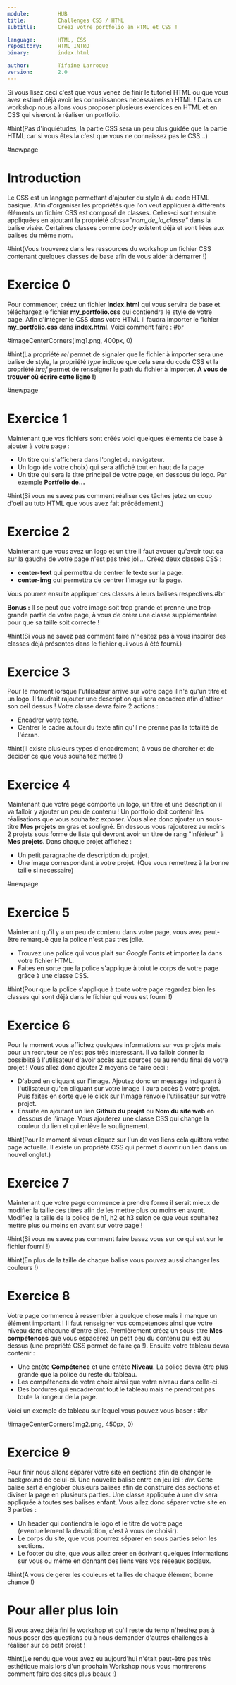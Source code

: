 ```yaml
---
module:			HUB
title:			Challenges CSS / HTML
subtitle:		Créez votre portfolio en HTML et CSS !

language:		HTML, CSS
repository: 	HTML_INTRO
binary:         index.html

author:			Tifaine Larroque
version:		2.0
---
```


Si vous lisez ceci c'est que vous venez de finir le tutoriel HTML ou que vous avez estimé déjà avoir les connaissances nécéssaires en HTML !
Dans ce workshop nous allons vous proposer plusieurs exercices en HTML et en CSS qui viseront à réaliser un portfolio.

#hint(Pas d'inquiétudes, la partie CSS sera un peu plus guidée que la partie HTML car si vous êtes la c'est que vous ne connaissez pas le CSS...)

#newpage

# Introduction

Le CSS est un langage permettant d'ajouter du style à du code HTML basique. Afin d'organiser les propriétés que l'on veut appliquer à différents éléments un fichier CSS est composé de classes. Celles-ci sont ensuite appliquées en ajoutant la propriété *class="nom_de_la_classe"* dans la balise visée.
Certaines classes comme *body* existent déjà et sont liées aux balises du même nom.

#hint(Vous trouverez dans les ressources du workshop un fichier CSS contenant quelques classes de base afin de vous aider à démarrer !)

# Exercice 0

Pour commencer, créez un fichier **index.html** qui vous servira de base et téléchargez le fichier **my_portfolio.css** qui contiendra le style de votre page.
Afin d'intégrer le CSS dans votre HTML il faudra importer le fichier **my_portfolio.css** dans **index.html**. Voici comment faire : #br

#imageCenterCorners(img1.png, 400px, 0)

#hint(La propriété *rel* permet de signaler que le fichier à importer sera une balise de style, la propriété *type* indique que cela sera du code CSS et la propriété *href* permet de renseigner le path du fichier à importer. **A vous de trouver où écrire cette ligne !**)

#newpage 

# Exercice 1

Maintenant que vos fichiers sont créés voici quelques éléments de base à ajouter à votre page :

* Un titre qui s'affichera dans l'onglet du navigateur.
* Un logo (de votre choix) qui sera affiché tout en haut de la page
* Un titre qui sera la titre principal de votre page, en dessous du logo. Par exemple **Portfolio de...**

#hint(Si vous ne savez pas comment réaliser ces tâches jetez un coup d'oeil au tuto HTML que vous avez fait précédement.)

# Exercice 2

Maintenant que vous avez un logo et un titre il faut avouer qu'avoir tout ça sur la gauche de votre page n'est pas très joli... Créez deux classes CSS :

* **center-text** qui permettra de centrer le texte sur la page.
* **center-img** qui permettra de centrer l'image sur la page.

Vous pourrez ensuite appliquer ces classes à leurs balises respectives.#br

**Bonus :** Il se peut que votre image soit trop grande et prenne une trop grande partie de votre page, à vous de créer une classe supplémentaire pour que sa taille soit correcte !

#hint(Si vous ne savez pas comment faire n'hésitez pas à vous inspirer des classes déjà présentes dans le fichier qui vous à été fourni.)

# Exercice 3

Pour le moment lorsque l'utilisateur arrive sur votre page il n'a qu'un titre et un logo. Il faudrait rajouter une description qui sera encadrée afin d'attirer son oeil dessus !
Votre classe devra faire 2 actions : 

* Encadrer votre texte.
* Centrer le cadre autour du texte afin qu'il ne prenne pas la totalité de l'écran.

#hint(Il existe plusieurs types d'encadrement, à vous de chercher et de décider ce que vous souhaitez mettre !)

# Exercice 4

Maintenant que votre page comporte un logo, un titre et une description il va falloir y ajouter un peu de contenu ! Un portfolio doit contenir les réalisations que vous souhaitez exposer. Vous allez donc ajouter un sous-titre **Mes projets** en gras et souligné.
En dessous vous rajouterez au moins 2 projets sous forme de liste qui devront avoir un titre de rang "inférieur" à **Mes projets**.
Dans chaque projet affichez :

* Un petit paragraphe de description du projet. 
* Une image correspondant à votre projet. (Que vous remettrez à la bonne taille si necessaire)

#newpage

# Exercice 5

Maintenant qu'il y a un peu de contenu dans votre page, vous avez peut-être remarqué que la police n'est pas très jolie.

* Trouvez une police qui vous plait sur *Google Fonts* et importez la dans votre fichier HTML.
* Faites en sorte que la police s'applique à toiut le corps de votre page grâce à une classe CSS.

#hint(Pour que la police s'applique à toute votre page regardez bien les classes qui sont déjà dans le fichier qui vous est fourni !)

# Exercice 6

Pour le moment vous affichez quelques informations sur vos projets mais pour un recruteur ce n'est pas très interessant. Il va falloir donner la possiblité à l'utilisateur d'avoir accès aux sources ou au rendu final de votre projet !
Vous allez donc ajouter 2 moyens de faire ceci :

* D'abord en cliquant sur l'image. Ajoutez donc un message indiquant à l'utilisateur qu'en cliquant sur votre image il aura accès à votre projet. Puis faites en sorte que le click sur l'image renvoie l'utilisateur sur votre projet.
* Ensuite en ajoutant un lien **Github du projet** ou **Nom du site web** en dessous de l'image. Vous ajouterez une classe CSS qui change la couleur du lien et qui enlève le soulignement.

#hint(Pour le moment si vous cliquez sur l'un de vos liens cela quittera votre page actuelle. Il existe un propriété CSS qui permet d'ouvrir un lien dans un nouvel onglet.)

# Exercice 7

Maintenant que votre page commence à prendre forme il serait mieux de modifier la taille des titres afin de les mettre plus ou moins en avant.
Modifiez la taille de la police de h1, h2 et h3 selon ce que vous souhaitez mettre plus ou moins en avant sur votre page !

#hint(Si vous ne savez pas comment faire basez vous sur ce qui est sur le fichier fourni !)

#hint(En plus de la taille de chaque balise vous pouvez aussi changer les couleurs !)

# Exercice 8

Votre page commence à ressembler à quelque chose mais il manque un élément important ! Il faut renseigner vos compétences ainsi que votre niveau dans chacune d'entre elles.
Premièrement créez un sous-titre **Mes compétences** que vous espacerez un petit peu du contenu qui est au dessus (une propriété CSS permet de faire ça !).
Ensuite votre tableau devra contenir :

* Une entête **Compétence** et une entête **Niveau**. La police devra être plus grande que la police du reste du tableau.
* Les compétences de votre choix ainsi que votre niveau dans celle-ci.
* Des bordures qui encadreront tout le tableau mais ne prendront pas toute la longeur de la page.

Voici un exemple de tableau sur lequel vous pouvez vous baser : #br

#imageCenterCorners(img2.png, 450px, 0)

# Exercice 9 

Pour finir nous allons séparer votre site en sections afin de changer le background de celui-ci.
Une nouvelle balise entre en jeu ici : *div*. Cette balise sert à englober plusieurs balises afin de construire des sections et diviser la page en plusieurs parties. Une classe appliquée à une div sera appliquée à toutes ses balises enfant.
Vous allez donc séparer votre site en 3 parties :

* Un header qui contiendra le logo et le titre de votre page (eventuellement la description, c'est à vous de choisir).
* Le corps du site, que vous pourrez séparer en sous parties selon les sections.
* Le footer du site, que vous allez créer en écrivant quelques informations sur vous ou même en donnant des liens vers vos réseaux sociaux.

#hint(A vous de gérer les couleurs et tailles de chaque élément, bonne chance !)

# Pour aller plus loin

Si vous avez déjà fini le workshop et qu'il reste du temp n'hésitez pas à nous poser des questions ou à nous demander d'autres challenges à réaliser sur ce petit projet !

#hint(Le rendu que vous avez eu aujourd'hui n'était peut-être pas très esthétique mais lors d'un prochain Workshop nous vous montrerons comment faire des sites plus beaux !)
